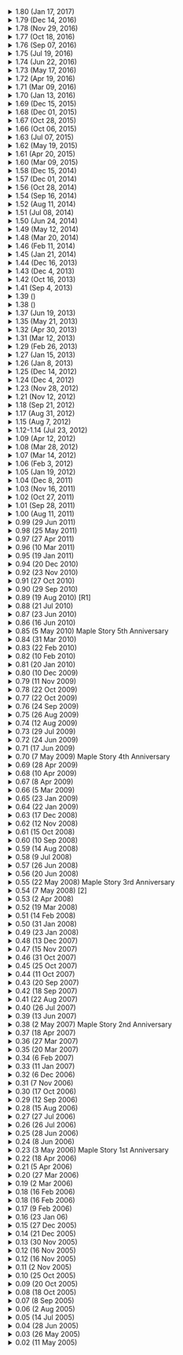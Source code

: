<details>
     <summary>
            1.80 (Jan 17, 2017)
     </summary>
     
     - Appreciation Events: Player Appreciation ReVVard
     - Appreciation Events: Maple VVorld Records
     - Additional Updates: Bug Fixes
     - Lunar New Year Events: New Year Gift Box
     - Lunar New Year Events: New Year Fireworks
     - Lunar New Year Events: New Year Coin Shop
     - Lunar New Year Events: New Year Greetings
     - Lunar New Year Events: New Year Bingo
     - Lunar New Year Events: New Year OX Quiz
     - Lunar New Year Events: New Year's Countdown Shop
     - Lunar New Year Events: Lunar New Year Hot Week
     - Other New Events: 2x EXP & Drop Weekends
     - Other New Events: Hot Days
     - Other New Events: Hot Weekends
     - Other New Events: Cash Inventory Transfer Event
     - Other New Events: Spiegelmann Express: The Chu Chu Truck
     - Other New Events: February Attendance Check
     - Other New Events: Maplehood Watch
     - Other New Events: Special Beauty Coupon Event
     - Other New Events: Spell Trace Fever Time
     - Other New Events: Sengoku High
     - Other New Events: Hot Week
     - Mardi Gras Events: Mardi Gras Throw
     - Mardi Gras Events: Mardi Gras Masks
     - Valentine's Day Events: Choco Onslaught
     - Valentine's Day Events: Cassandra's Special Candy
     - Valentine's Day Events: Blackheart Day: Singles Army Unite!
     - Valentine's Day Events: Cassandra's Dating Advice
     - Valentine's Day Events: The Sweetest Day
     - Valentine's Day Events: Sweet in the Center
     - Valentine's Day Events: Valentine's Day Heart-Shaped Box
     
</details>

<details>
     <summary>
            1.79 (Dec 14, 2016)
     </summary>
     
     - New Content: 5th Job Advancement: 5th Job Overview
     - New Content: 5th Job Advancement: New Skills: All Jobs
     - New Content: 5th Job Advancement: New Skills: Warrior Jobs
     - New Content: 5th Job Advancement: New Skills: Magician Jobs
     - New Content: 5th Job Advancement: New Skills: Bowman Jobs
     - New Content: 5th Job Advancement: New Skills: Thief Jobs
     - New Content: 5th Job Advancement: New Skills: Pirate Jobs
     - New Area: Arcane River: Vanishing Journey
     - New Area: Arcane River: Chu Chu Island
     - Additional Updates: Bug Fixes
     - MapleStory V Events: V Hot Day
     - MapleStory V Events: V Box Event
     - MapleStory V Events: Mesoranger V
     - MapleStory V Events: Mega Burning Project
     - MapleStory V Events: V Coin Shop
     - Holiday Events: Icy Onslaught
     - Holiday Events: Catch a Snowflake
     - Holiday Events: Cassandra’s Christmas Present
     - Holiday Events: New Year's Countdown
     - Other New Events: December Big Spender
     - Other New Events: Let's Party Quest
     - Other New Events: 2x EXP & Drop Weekends
     - Other New Events: Spell Trace Fever Time
     
</details>

<details>
     <summary>
            1.78 (Nov 29, 2016)
     </summary>
     
     - New Content: UI Revamp
     - New Content: Damage Cap Removal
     - New Content: Reduced Leveling Curve
     - New Content: Auction House
     - New Content: Character Name Change
     - Additional Update: Bug Fixes
     - Additional Update: Stat Changes
     - Additional Update: Reboot World Monster HP Changes
     - Additional Update: ‘A Better Maple’ System Changes
     - MapleStory V Event: V Hot Day
     - MapleStory V Event: Mega Burning Project
     - MapleStory V Event: Hi-Five Box Event
     - MapleStory V Event: Play V Rewards Event
     - MapleStory V Event: V Breakthrough Event
     - MapleStory V Event: V Coin Shop
     - MapleStory V Event: V Tracker
     - Holiday Event: Happyville
     - Holiday Event: Christmas Everywhere
     - Holiday Event: The Grand Christmas Tree
     - Holiday Event: Santa’s Shining Gift
     - Other New Events: Zero Character Creation
     - Other New Events: Beast Tamer Character Creation
     - Other New Events: Hot Week
     - Other New Events: 2x EXP & Drop Weekends
     - Other New Events: Spell Trace Fever Time
     - Other New Events: Tinkerer’s Chest
     
</details>

<details>
     <summary>
            1.77 (Oct 18, 2016)
     </summary>
     
     - New Content: The Afterlands
     - Bug Fixes
     - Skill Changes
     - ‘A Better Maple’ System Changes
     - Fishing System
     - Wedding System Revamp
     - Secret Stories
     - Haunted Mansion
     - Elite Pumpkin Zombie
     - Hero’s Gauntlet
     - Halloween Kaleido-Spinner Event
     - Dark Lords of Darkness
     - 2x EXP & Drop Weekend
     - Halloween Monster Invasion
     - Halloween Hot Weekend
     - Thanksgiving! Event
     - Food Fighter
     - Thanksgiving Turkey Egg Hunt
     - Bunny on the Moon
     - Of Mice and Bunnies
     - Rice Cakes are Back
     - Towering Crown
     - Rock-Paper-Scissors Zakum
     - Jewel Crafting
     - Hunt Acceleration Haste Event
     - Arcane Attendance Event
     - Hot Weekend
     - V Coin Exchange Event
     - Black Friday Big Spender Event
     - Black Friday Hot Week
     
</details>

<details>
     <summary>
            1.76 (Sep 07, 2016)
     </summary>
     
     - New Content: Mushroom Shrine
     - Reboot World Events
     - Water Wars
     - Futuroid Event
     - New & Returning Players Event
     - Mystic Gate
     - Homecoming: Sports Day
     - Homecoming: Queen Bee
     - Spell Trace Fever Time
     - Maple Music Festival
     - Maple Bonfire
     - Absolute Belt
     - Rainbow Festival
     - 2x EXP & Drop Weekends
     - Hot Week
     
</details>

<details>
     <summary>
            1.75 (Jul 19, 2016)
     </summary>
     
     - New Playable Character: Blaster
     - New Content: Heroes of Maple
     - Additional Updates
     - Heroes of Maple Events
     - Hot Time
     - Burning Project
     - Heroes of Reboot
     - Ursus Heroes Coin Event
     - Maplehood Watch Event
     
</details>

<details>
     <summary>
            1.74 (Jun 22, 2016)
     </summary>
 
     - New Content: Heroes of Maple
     - Heroes of Maple Act 1: Slumbering Dragon Island
     - Heroes of Maple Act 1.5: Reunion
     - Heroes of Maple Act 2: Abraxas
     - Job Revamps 
     - Job Revamps Balance Changes
     - Job Revamps Aran
     - Job Revamps Evan
     - Job Revamps Explorer
     - Job Revamps Explorer Warrior
     - Job Revamps Hero
     - Job Revamps Paladin
     - Job Revamps Dark Knight
     - Job Revamps Explorer Magician
     - Job Revamps Arch Mage (Fire, Poison)
     - Job Revamps Arch Mage (Ice, Lightning)
     - Job Revamps Bishop
     - Job Revamps Bowmaster
     - Job Revamps Marksman
     - Job Revamps Night Lord
     - Job Revamps Shadower
     - Job Revamps Dual Blade
     - Job Revamps Explorer Pirate
     - Job Revamps Buccaneer
     - Job Revamps Corsair
     - Job Revamps Cannoneer
     - Job Revamps Cygnus Knight
     - Job Revamps Dawn Warrior
     - Job Revamps Wind Archer
     - Job Revamps Night Walker
     - Job Revamps Thunder Breaker
     - Job Revamps Hero
     - Job Revamps Mercedes
     - Job Revamps Phantom
     - Job Revamps Shade
     - Job Revamps Luminous
     - Job Revamps Demon Slayer
     - Job Revamps Demon Avenger
     - Job Revamps Resistance
     - Job Revamps Battle Mage
     - Job Revamps Wild Hunter
     - Job Revamps Mechanic
     - Job Revamps Xenon
     - Job Revamps Mihile
     - Job Revamps Kaiser
     - Job Revamps Angelic Buster
     - Job Revamps Zero
     - Job Revamps Kinesis
     - Bug Fixes
     - Black Heaven Reborn
     - Monster Park Reborn
     - Monster Collection
     - Premium Surprise Style Box Stamp Exchange
     - Bounty Hunter Brothers Additions
     - Maple Runner
     - Heroes of Maple Events
     - Heroes Box
     - Heroes Coin Shop
     - Aran Level-Up Event
     - Evan Level-Up Event
     - Luminous Level-Up Event
     - Mercedes Level-Up Event
     - Phantom Level-Up Event
     - Shade Level-Up Event
     - Heroes of Maple Clear Event
     - Heroes Ring Event
     - Other New Events
     - Hot Time
     - Black Heaven Reborn Event
     - 2x EXP & Drop Weekends
     - Burning Project
     - Zero Character Creation
     - Spiegelmann Express
     - Spell Trace Fever Time
     - Maple Runner Ranking Event
     - Tinkerer’s Chest
     - Hot Week
     - Hot Week 2
     - Hot Week 3
     
</details>

<details>
     <summary>
            1.73 (May 17, 2016)
     </summary>
 
     - Stellar Detectives quest line has been added
     - Hyperspace Cube has been added

</details>

<details>
     <summary>
            1.72 (Apr 19, 2016)
     </summary>
 
     - Many classes have received skill changes to balance them
     - Zakum has been revamped
     - Easy mode Empress has been added
     - Bounty Hunter Portals have been added
     - Rune of Hordes, Skill, and Barrage have been added
     - Rune of Decay has been removed
     - Transfer hammer has been updated
     - Combo orbs now give more EXP
     - Sudden missions now give more exp and spell traces
     - Mu Lung Dojo has been updated
     - Dimensional Mirror has been removed from Ellinia, Period, Kerning City, and Lith Harbor
     - Final damage has been removed from the calculation of damage stat

</details>

<details>
     <summary>
            1.71 (Mar 09, 2016)
     </summary>
 
     - Mastera Through Time parts 1 and 2 have been added
     - Masteria quests now give new equipment
     - Masteria has been revamped
     - Beasts of Fury 2 has been added
     - Shaolin Temple Theme Dungeon has been added
     - Shanghai has been added

</details>

<details>
     <summary>
            1.70 (Jan 13, 2016)
     </summary>
 
     - Ursus the Mighty has been added to the game
     - Korean Folk Town has been revamped
     - Spiegelmann's Ghost Park has been added to the game
     - MapleTV has been removed from the Free Market

</details>

<details>
     <summary>
            1.69 (Dec 15, 2015)
     </summary>
 
     - Kinesis has been added to the game
     - Mu Lung Dojo has been revamped

</details>

<details>
     <summary>
            1.68 (Dec 01, 2015)
     </summary>
 
     - Most jobs have a skill change of some sort
     - Reboot Server added to the list of current worlds
     - Battle Analysis system has been added to the game
     - Hyper Stat system has been revamped
     - Transfer hammer has been added to the game
     - More Star Force maps have been added to the game
     - Theme dungeons below level 100 now have new rewards
     - Mastery books can now be acquired more easily
     - Owl on Minerva can now search for tradable cash shop items

</details>

<details>
     <summary>
            1.67 (Oct 28, 2015)
     </summary>
 
     - Alishan has been added to the game
     - Hackshield is no longer integrated with MapleStory(removed)

</details>

<details>
     <summary>
            1.66 (Oct 06, 2015)
     </summary>
 
     - Kanna received a minor revamp
     - Hayato received a minor revamp
     - You can hide visual effects for items in the equipment tab (equip effects)
     - Tot's Know-how has been revamped
     - Feedback Survey System has been added to the game on log out

</details>

<details>
     <summary>
            1.63 (Jul 07, 2015)
     </summary>
 
     - Beast Tamer has many skill changes (huge buffs)
     - Buccaneer, Corsair, Kaiser, Xenon, Marksman, Mercedes, and Paladin have minor skill changes
     - Certain skills have auto activation (on/off) enabled for them
     - Blackgate City has been added to the dimensional mirror
     - Scrapyard is now accessable via Edelstein
     - Chapter 6 of FriendStory is now available
     - Damage skin storage system added
     - Maple Rewards UI added
     - Pierre, VonBon, Queen, Vellum, and Lotus now drop Soul Shards

</details>

<details>
     <summary>
            1.62 (May 19, 2015)
     </summary>
 
     - 2x EXP coupons no longer have purchase restrictions between levels 201-249
     - 2x Drop/EXP events will now display a banner when they are active

</details>

<details>
     <summary>
            1.61 (Apr 20, 2015)
     </summary>
 
     - Black Heaven acts 5 and 6 have been added
     - Lotus (boss) has been added
     - Party Quest EXP has been increased
     - Channels have been added to Dimension Invasion and Evolution System

</details>

<details>
     <summary>
            1.60 (Mar 09, 2015)
     </summary>
 
     - Battle Mage has been revamped
     - Wild Hunter has been revamped
     - Mechanic has been revamped
     - Dual Blade, Buccaneer, Corsair, Mercedes, Demon Avenger, Demon Slayer, and Angelic buster have minor skill changes
     - Black Heaven acts 1, 2, 3, and 4 have been added to the game
     - Maple Talk has been added to the game
     - Medals of Honor dropped by bosses give 20x the honor EXP
     - Maple Reward point cap has been increased
     - Drop rates for cubes have been increased
     - Rank up rates for all cubes have been increased
     - Star Planet has minor changes

</details>

<details>
     <summary>
            1.58 (Dec 15, 2014)
     </summary>
 
     - 
     - Star Planet has been added to the game
     - Maple Rewards System has been added to the game

</details>

<details>
     <summary>
            1.57 (Dec 01, 2014)
     </summary>
 
     - Minor skill changes for most classes
     - Bowmasters have arrow blaster moved to 3rd job
     - Star Force maps have been added to the game
     - Star Force Enhancement has been added to the game
     - New weapons and armors have been added to the game (utgard weapons/pensalir armors)
     - New boss accessories have been added to the game
     - Evolution System has been revamped (nerfed)
     - Lion King Castle has been changedslightly
     - Blacklisting has been slightly improved
     - Offline status has been slightly improved
     - Easy horntail has been added, Horntail prequests made easier
     - Easy Magnus has been made easier
     - Normal magnus resets at midnight (Pacific)
     - Hard Magnus resets every Thursday (pacific)
     - Pink bean can only be entered once a day
     - Easy Von Leon has been made easier
     - Mastery book prices have been lowered
     - Elite Monsters have been changed slightly

</details>

<details>
     <summary>
            1.56 (Oct 28, 2014)
     </summary>
 
     - Night Walker has been revamped and now has a level cap of 250
     - Friendstory has been added into the game
     - Theme Dungeon: Mushroom Castle has been added into the game
     - Mr. Lee Airlines has been added into the game
     - Characters now have a 24 hour cooldown before you can delete them above level 31.
     - Buff duration added to buff icons
     - Guild Search function has been added

</details>

<details>
     <summary>
            1.54 (Sep 16, 2014)
     </summary>
 
     - Blaze Wizard has been revamped and now has a level cap of 250
     - Boss tab replaces Expedition tab, allows for boss teleporting
     - Horntail can now be killed solo

</details>

<details>
     <summary>
            1.52 (Aug 11, 2014)
     </summary>
 
     - Jett has been Revamped
     - Hieizan Temple has been added
     - Princess No.(Boss) has been added
     - Kritias has been added
     - Mori Ranmaru has had his drop list updated
     - Nebulites have a slightly higher chance of dropping from bosses
     - Japanese Myth items are now tradable until equipped

</details>

<details>
     <summary>
            1.51 (Jul 08, 2014)
     </summary>
 
     - Shade is added to the game
     - Nebulite box drop rate has been increased in bosses and monsters
     - Elite monsters have a chance to drop safety scrolls
     - Normal and Chaos Horntail have had their drop restrictions removed
     - Tower of Oz has been added into the game

</details>

<details>
     <summary>
            1.50 (Jun 24, 2014)
     </summary>
 
     - Instant KO chance is lowered in skills across the board
     - Dual Blade, Cannoneer, Evan, Luminous, Mercedes, Phantom, Demon Avenger, Demon Slayer, Xenon, have skill changes (minor buff)
     - Dawn Warrior, Thunder Breaker, Wind Archer, Mechanic, Kaiser, Angelic Buster, have skill changes (decent buff)
     - Aran has skill changes (Huge buff)
     - Evans no longer need to complete quests to obtain SP needed for skills
     - Magicians can use teleport mid-air
     - Kanna and Hayato have had their story quests adjusted slightly
     - Elite monsters are added into the game
     - Elite bosses are added into the game
     - Party invite will appear when entering a map with another character in a similar level range
     - More than 999 Ability Points can be invested in a single stat now
     - Spell Traces are now available to enhance equipment
     - Runes have been added into the game
     - Several level 20-100 equipments have set bonuses now
     - Hidden potential level will display on the field via an aura around the equipment
     - Inner ability has been changed slightly
     - Account Buddy System added to the Buddy System
     - Auto All-Cure is now available for pets
     - Monster levels below 140 have been adjusted as well as HP/EXP
     - Easy mode Zakum can be attempted at level 50
     - Normal and Chaos mode Zakum can be attempted at 90

</details>

<details>
     <summary>
            1.49 (May 12, 2014)
     </summary>
 
     - Wild Hunter has skill changes (minor buff)
     - Night Lord has skill changes
     - Demon Avenger has skill changes (minor buff)
     - Kaiser has skill changes (minor buff)
     - Demon Slayer has skill changes (minor buff)
     - Mihile has skill changes (huge buff)
     - Mechanic has skill changes (minor buff)
     - Mercedes has skill changes (minor buff)
     - Evan has skill changes (Huge buff)
     - Bowmaster has skill changes (decent buff)
     - Kanna has skill changes (small nerf to kishin)
     - Jett has skill changes (minor buff)
     - Soul Weapons are added into the game
     - Guild System has been revamped
     - Flag Race has been added into the game
     - Lion King Castle has been updated
     - Cross World Party Quest has been updated
     - Cubes chance to tier up have been increased across the board
     - Meister and Master Craftsman Cubes are now obtainable from certain bosses
     - Certain bosses have a chance of dropping a Golden Hammer (100%)
     - Pets have been revamped
     - Family system has been removed, with some skills going into guild system
     - New Shortcut Keys are added
     - Some item names have been changed

</details>

<details>
     <summary>
            1.48 (Mar 20, 2014)
     </summary>
 
     - Cannoneer is revamped
     - Dual Blade is revamped
     - Battle Mage has skill changes
     - Evan has skill changes
     - Luminous has skill changes
     - Mechanic has skill changes
     - Mercedes has skill changes
     - Phantom has a skill changes
     - Wild Hunter has a new Jaguar + skill changes
     - Boss arena has been added
     - Cross World Party Quests have been added
     - Grand Athenaeum dungeon has been added
     - Item inventory is reverted to its old form, but with 2 different sizes
     - Equipment inventory has been revamped completely
     - Storage inventory has been expanded to show multiple items
     - Character stats have been made more compact
     - Skill inventory is reverted for all classes excluding Beast Tamers and Evans

</details>

<details>
     <summary>
            1.46 (Feb 11, 2014)
     </summary>
 
     - Masteria and its quest line have been updated
     - Merchant Union has been updated
     - World Tour locations (Ninja Castle, Malaysia, Singapore) have had their drops updated)

</details>

<details>
     <summary>
            1.45 (Jan 21, 2014)
     </summary>
 
     - Beast Tamer is added
     - Ninja Castle has been updated
     - Malaysia quest line has been updated
     - Singapore quest line has been updated

</details>

<details>
     <summary>
            1.44 (Dec 16, 2013)
     </summary>
 
     - Zero has been added
     - Commerci has been added

</details>

<details>
     <summary>
            1.43 (Dec 4, 2013)
     </summary>
 
     - Explorer classes have been revamped
     - Explorers can job change to another job of the same time starting at level 101
     - Professions have been revamped
     - Mastery books have been revamped
     - Several NPCs have been removed from towns and are now located in the event hall
     - Occult cubes no longer drop from bosses
     - An episode book has been added to keep a log of events and quests
     - Monster Life has received a minor update
     - A new potential tier has been added for 151+ items
     - Smart Mounts have been added into the game
     - Certain UI features have been changed

</details>

<details>
     <summary>
            1.42 (Oct 16, 2013)
     </summary>
 
     - Battle Mage, Wild Hunter, Phantom, Mercedes, Kaiser, Angelic Buster, Aran, Evan, Demon Avenger, and Xenon have skill revamps
     - Kanna and Hayato receive hyper skills
     - Von Leon, Zakum, Arkarium, and Magnus all receive easy mode versions
     - Occult cubes now drop from multiple bosses
     - Tynerum(region) has been added
     - Gollux(boss) has been added and is now fightable

</details>

<details>
     <summary>
            1.41 (Sep 4, 2013)
     </summary>
 
     - Cygnus Classes have had some general changes (level cap increase)
     - Thunder Breaker has been revamped
     - Wind Archer has been revamped
     - Dawn Warrior has been revamped
     - Theme Dungeon: Crimsonwood Keep has been added
     - Theme Dungeon: Ellinel Fairy Academy has been added
     - Theme Dungeon: Riena Strait has been added
     - Widescreen Resolution (1366x768) has been added and will display more quickslots
     - Maple chat has been added to improve maple messanger
     - Link skills management has improved, maximum of 12 link skills
     - EXP penalty for hunting lower level monsters removed
     - Party exp will not be rewarded is there is a 41+ level difference between the lowest and highest party member
     - Monster Life has been updated
     - Party Quests have been revamped
     - Monster Park has been revamped
     - Fafnir weapons have been added for Hayato and Kanna
     - Krexel has had his skills and drops changed

</details>

<details>
     <summary>
            1.39 ()
     </summary>
 
     - Demon Avenger is added:
     - EXP Coupons can no longer be bought above level 201

</details>

<details>
     <summary>
            1.38 ()
     </summary>
 
     - Xenon is added:
     - Terminus, Sovereign, Fairy, and Snowstorm gears are added

</details>

<details>
     <summary>
            1.37 (Jun 19, 2013)
     </summary>
 
     - Many classes have minor hyper skill changes
     - Level 3 Link Skills are added
     - Max level is increased from 200 to 250:
     - Damage cap is increased from 999,999 to 50,000,000
     - HP and MP cap have been increased
     - Avoid cap has been lowered from 100% to 90%
     - Inner Ability lines now unlock at levels 30, 50, and 70 through a lightbulb quest
     - Twilight Perion is added
     - Alien Visitor Party Quest is added
     - Monster Park: Spirit Valley is added
     - Theme Dungeon: Twisted Aqua Road is added
     - Theme Dungeon: Fantasy Theme World is added
     - Party Quest: Cooking with Tangyoon is added
     - Guild Party Quest is added
     - Skill Tab has been changed
     - Equip and Item Inventories have been changed
     - Character Stat Window has been changed
     - Equipment Scrolling and Enhancement has been changed
     - Magnifying Glasses are no longer needed forrevealing potentials
     - Bits are added into the game
     - World map has been redesigned
     - Damage increase or decrease from equiping an item will now be displayed
     - Cygnus, Hilla(Hard), Chaos Horntail, Magnus(Hard), Pink Bean, Chaos Pink Bean, Root Abyss Bosses, Von Leon, Zakum, and Chaos Zakum all receive minor changes:
     - Singapore and Malaysia have their target level ranges changed
     - Korean Folk Town monsters now give increased exp
     - Masteria monster levels have been adjusted (Rotting Skeletons, Scarecrows, and Jesters nerfed)
     - Lion King Castle has party play removed, as well as some other changes
     - Many Party Quests have their daily entry restrictions removed
     - Many Party Quest rewards now have lower requirements
     - Victoria Island Special Bosses no longer have a level and job restriction

</details>

<details>
     <summary>
            1.35 (May 21, 2013)
     </summary>
 
     - Monster Life is added:

</details>

<details>
     <summary>
            1.32 (Apr 30, 2013)
     </summary>
 
     - Paladin, Bowmaster, Marksman, Night Lord, Shadower, Cannon Shooter, Demon Slayer, Luminous, Kaiser, and Angelic Buster receive minor skill changes:
     - Hero, Paladin, Dark Knight, Mihile, Archmage (f/p), Archmage (i/l), Bishop, Bowmaster, Marksman, Night Lord, Shadower, Dual Blade, Buccaneer, Corsair, Cannoneer, Battle Mage, Wild Hunter, Mechanic, and Demon  - Slayer receive hyper skill changes:
     - Dimension Invasion is added:
     - Secondary Equipment is added:
     - Evolution System is added
     - Theme Dungeon: Gold Beach is added
     - Monster Park Extreme is added
     - Bonus Potentials are revamped
     - Rock Paper Scissors is added

</details>

<details>
     <summary>
            1.31 (Mar 12, 2013)
     </summary>
 
     - Hayato is added

</details>

<details>
     <summary>
            1.29 (Feb 26, 2013)
     </summary>
 
     - Kanna is added
     - Level 150 Fafnir set added to Chaos Root Abyss drop list.

</details>

<details>
     <summary>
            1.27 (Jan 15, 2013)
     </summary>
 
     - Root Abyss is added

</details>

<details>
     <summary>
            1.26 (Jan 8, 2013)
     </summary>
 
     - Angelic Buster is added

</details>

<details>
     <summary>
            1.25 (Dec 14, 2012)
     </summary>
 
     - Kaiser is added
     - Hyper skills are added for Mercedes, Aran, Phantom, Luminous, Evan, and Kaiser
     - Heliseum is added
     - Tyrant's Castle is added
     - Magnus is added

</details>

<details>
     <summary>
            1.24 (Dec 4, 2012)
     </summary>
 
     - Luminous is added

</details>

<details>
     <summary>
            1.23 (Nov 28, 2012)
     </summary>
 
     - Many classes have minor skill changes
     - Job Advancement is changed
     - 3rd job is now 60 (was 70)
     - 4th job is now 100 (was 120)
     - EXP required to level up from 60-75 and 100-125 has been adjusted

</details>

<details>
     <summary>
            1.21 (Nov 12, 2012)
     </summary>
 
     - Battle Mage has been revamped
     - Mechanic has been revamped
     - Wild Hunter has been revamped
     - Chaos Pink Bean has been added

</details>

<details>
     <summary>
            1.18 (Sep 21, 2012)
     </summary>
 
     - Warrior, Magician, Bowman, Cannoneer, Mercedes, and Demon Slayer are all revamped
     - Gachapon has been revamped

</details>

<details>
     <summary>
            1.17 (Aug 31, 2012)
     </summary>
 
     - Mihile is released

</details>

<details>
     <summary>
            1.15 (Aug 7, 2012)
     </summary>
 
     - Dual Blade gets revamped
     - Corsair and Buccaneer get revamped
     - Golden Temple: Theme Dungeon is added
     - Silent Crusade gets revamped to last until level 160, can now fight Arkarium
     - Mu Lung gloves now last 7 days instead of 1
     - Temple of Time now has shortcut options when you enter Gate to the Past (assuming you have progressed):

</details>

<details>
     <summary>
            1.12-1.14 (Jul 23, 2012)
     </summary>
 
     - Phantom is released
     - Jett is released
     - Fight for Azwan is released
     - Hilla is now available to fight
     - Inner ability is added (May be wrong)
     - Character cards are released (May be wrong)

</details>

<details>
     <summary>
            1.09 (Apr 12, 2012)
     </summary>
 
     - Alliance Eternal game update
     - Limited-time Legends classes creation, for accounts that haven't logged in since before March 14, 2012.
     - Lion King's Castle revamp
     - Explorer skill rebalances: Warrior, Magician, Bowman
     - Cygnus Knights skill rebalances
     - Cygnus Knights quest line expansion and modifications
     - Ultimate Explorer skill rebalances and quest additions
     - Nett's Pyramid Modifications
     - Evolving Belt II Event
     - Log in Gift Event
     - Rescue The Miwok Boys Event
     - Spring Flower Event
     - Pendant Of The Spirit Event
     - Alliance Congratulatory Events Updated For Alliance Eternal

</details>

<details>
     <summary>
            1.08 (Mar 28, 2012)
     </summary>
 
     - Bug Fix

</details>

<details>
     <summary>
            1.07 (Mar 14, 2012)
     </summary>
 
     - New Alliance Quests
     - Ellin Forest Expansion
     - New Leaf City and Masteria Expansion
     - New Alien Socket System
     - New Event Cards and Event Card Collection System
     - Resistance Class Rebalance
     - Aran and Evan Rebalance: Part 2
     - Time Trial Party Quest Revamp: Mu Lung Dojo, Monster Carnival, Nett's Pyramid, Sea of Fog Ghost Ship Raid
     - The Danger Zone Taxi Revised In Ossyria.
     - The Free Market Update
     - Graphic Quality Of Skill Can Be Modified.
     - Dual Blades, Cannoneer, Mercedes, Demon Slayer No Longer In Character Selection Screen

</details>

<details>
     <summary>
            1.06 (Feb 3, 2012)
     </summary>
 
     - Crimsonwood Keep PQ returns.
     - Aran and Evan revamps
     - Silent Crusade revamp, with the new Arkarium expedition
     - Mushking Castle, Chryse, and Kerning Square revamps
     - Legends Memories and Legends Thank You events
     - Protect the Fireworks Festival (Ended on Feb. 28)
     - Legends of Happiness!
     - Legends I'm the Legendary Hero!
     - A Golden Maple Leaf A Day!
     - Valentine's Day events
     - Raise a Maple Coin Tree (Ended on Feb 14)
     - From Golden Leaves to Mushrooms? (Started on Feb 11)
     - Monsters and the Golden Maple Leaf! (Started on Feb 14)
     - Legendary Memories Events (Feb 22 - Mar 7)
     - New Legends Shop (Ended on March 8)


</details>

<details>
     <summary>
            1.05 (Jan 19, 2012)
     </summary>
 
     - Pink Zakum raid Event
     - Evolving Ring III Event
     - Daily Gear Giveaway Event
     - New Year's Gift Boxes Event

</details>

<details>
     <summary>
            1.04 (Dec 8, 2011)
     </summary>
 
     - New Job: Cannoneer
     - New Job: Mercedes
     - New Job: Demon Slayer
     - Quick Move System
     - NPC Button
     - Normal Potion: Increased to stack up to 300 per slot.
     - Alchemy Potion: Increased to stack up to 400 per slot.
     - Pill: Increased to stack up to 600 per slot.
     - Alchemy Pill: Increased to stack up to 800 per slot.
     - Explorer Job Advancements Revamped
     - Quests for Lv. 30 or below on Victoria Island have been changed.
     - The Wandering Alchemist Eurek's New Skill" quest has been changed
     - Professions Changes
     - Battle Mode : New maps, New way of scoring, HP/MP Changes, BP Changes
     - Nautilus Harbor and Florina Beach Map Changes
     - New Monsters Added (Victoria Island)
     - Few Monsters Level Changes (Henesys)
     - Speed Increase 20%
     - Danger Zone Taxi In Omega Sector Now Goes To Ludibrium
     - INT No Longers Increase max MP To Non-Mage Classes
     - Passive skills Shows on Stat Window
     - Tablets Revamped
     - Menu UI: Coin Shop
     - Menu UI: Trophy List
     - Menu UI: My Trophies
     - Menu UI: Mission
     - Cannoneer Welcome Party Event (Dec 9 to Dec 11)
     - Equipment Support Event (Ended on : Jan 31)
     - Legends Space Rock Event (Ended on : Jan 31)
     - Legends 1+1 Event (Ended on : Jan 31)
     - Legends Never Give Up! Event (Ended on : Jan 31)
     - Invitation to the Legends Awards Event (Ended on : Jan 31)
     - Box of Tomorrow Event (Ended on : Jan 31)
     - Hero of the Legends: New Class Creation Event (Ended on : Jan 31)
     - Professions Revamp Celebration Event (Ended on : Dec 28)
     - Magic Music Box Event (Ended on Jan 4)
     - Maple Claws Wants to be Famous Event (Started on Dec 19) (Ended on : Jan 31)
     - Cultivate a Christmas Tree Event (Started on Dec 19) (Ended on : Jan 31)
     - Rudolph, All Grown Up Event? (Started on Dec 19) (Ended on : Jan 31)
     - Command Emblems Event (Dec 27 to Jan 10)
     - Path of the Great Protector Event (Dec 29 to Jan 18)
     - Monitoring the Vibrations Event (Dec 29 to Jan 18)
     - Legendary Ore Event (Dec 29 to Jan 18)
     - Happy New Year Event! (Jan 1 to Jan 18)
     - Maple World Winter Preparations Event (Jan 1 to Jan 18)
     - Warm Thermometer Event (Jan 1 to Jan 18)
     - Lucky Cakes Event (Jan 1 to Jan 18)
     - Coin Cakes Event (Jan 1 to Jan 18)
     - The Party Quest Five Event (Jan 11 to Jan 18)
     - The Monster Park Five Event (Jan 11 to Jan 18)
     - The Battle Mode Five Event (Jan 11 to Jan 18)
     - Legendary Black Dragon Event (Jan 18 to Jan 31)
     - Rock-Paper-Scissors Event (Jan 19 to Jan 31)
     - Can You Resist Event? (Jan 19 to Jan 31)

</details>

<details>
     <summary>
            1.03 (Nov 16, 2011)
     </summary>
 
     - Bug Fix
     - Skill Change - Dark Knight - "Beholder" renamed to "Beholden"
     - Skill Fixed - Dual Blade - "Tornado Spin" now shows its level description.
     - Item Potential Fix ( ? )
     - Fellowship Event
     - Find the Treasure Map Event (Ended on : Nov 29)
     - Gaga's New Business Event (Started on : Nov 23)
     - Thanksgiving Event (Ended on : Nov 30)

</details>

<details>
     <summary>
            1.02 (Oct 27, 2011)
     </summary>
 
     - Monster Familiar
     - Sidekick
     - Life Style Campaign Event
     - Evolving Belt Event (Ended on : Nov 1)
     - Halloween Event (Ended on : Nov 8)
     - Potted Maple Tree Event (Ended on : Nov 8)
     - Golden Temple (Started on : Nov 9)
     - Thanksgiving Event (Started on : Nov 6)

</details>

<details>
     <summary>
            1.01 (Sep 28, 2011)
     </summary>
 
     - Warrior, Magicians and Archer Skill Changes
     - Monster Park
     - Wedding Revamp
     - Bigger Dimensional Mirror
     - 3 New Party Quest (Kenta in Danger, Escape, The Ice Knight's Curse)
     - Old Party Quest Revamp
     - In-Game Event Calender
     - SP Reset Scroll Giveaway Event (Provided to: Warriors, Magicians, Bowmans, Dawn Warrior, Blaze Wizard, Wind Archer)
     - Elite Warrior/Magician/Bowman Blessing
     - Warrior/Magician/Bowman Level Up/Job Advancement Event
     - Explorer's Gratias Ring
     - Monster Park Event Quests
     - Knights of Virtue Event (Ended on : Oct 19)
     - Lion King Castle/Knight Stronghold Monsters Revamp
     - EXP Bar User Interface Change
     - Notice on Left side of Screen
     - AP/SP now [!] on Bottom of Screen (SP will stop notifying at level 70+)
     - Evolving Belt Event (Started on : Oct 5)
     - Random Beauty Coupon (Started on : Oct 5)
     - Beating the Heat (Started on : Oct 12)

</details>

<details>
     <summary>
            1.00 (Aug 11, 2011)
     </summary>
 
     - Age of Triumph
     - Capture the Flag
     - Silent Crusade
     - Crusader Codex (Monster Card)

</details>

<details>
     <summary>
            0.99 (29 Jun 2011)
     </summary>
 
     - Age of Heros
     - Aran, Evan and Dual Blade Skill Changes
     - New World - Chaos
     - Gate to the Future
     - Talking NPC (Lion King Castle/Gate to the Future)
     - Hyper Teleport Rock preview
     - Jumpstart Character (Ended on July 26)
     - New Character Gift Sets
     - Peacekeeper's Aid (Ended on : July 19)
     - 2011 Summer Boom Up Event (Ended on : July 26)
     - Returned Friend Event (Ended on : Aug 31)
     - Chaos Warrior Challenge (Ended on : Aug 14)
     - Age of Artisans (11 July 2011)
     - New Crafting System
     - All New Character Traits
     - Age of Battle (20 July 2011)
     - New World - Nova
     - Player-vs-Player
     - Ice Knight (Added on July 27)

</details>

<details>
     <summary>
            0.98 (25 May 2011)
     </summary>
 
     - Cake vs. Pie Town Battles Event
     - Cake vs. Pie Bonus Boss Battles Event
     - Ancient Artifact Hunt Event
     - Time Limit on Horntail and Zakum Implemented
     - Bug Fixes

</details>

<details>
     <summary>
            0.97 (27 Apr 2011)
     </summary>
 
     - Anniversary
     - 6th Anniversary Items
     - Dual Raid: Balloon Hunt
     - 6th Anniversary Level Up Event
     - Maple Tree Event
     - Jigsaw Event
     - Family Loyalty Forever Event
     - Magic Powders Drop Removed
     - Bug Fixes

</details>

<details>
     <summary>
            0.96 (10 Mar 2011)
     </summary>
 
     - Ultimate Explorer
     - Cygnus Knights Buff
     - Guild Revamped
     - Blessing of Empress
     - Lion King's Castle/Castle of Von Leon
     - Ani Raid
     - Elemental Wands and Staffs Update
     - New World Map Features
     - 7th Day Market Removed
     - Ores Drop Removed
     - More channels for Zakum, Horntail, and Targa/Scarlion
     - Evolving Ring II
     - Golden Temple (Ended on : March 22)
     - Mardi Gras (Ended on : March 15)
     - Chryse (Added on : April 6)
     - Bug Fix

</details>

<details>
     <summary>
            0.95 (19 Jan 2011)
     </summary>
 
     - Mechanics
     - NPC Duey removed NPC Donald added
     - Resistance characters can get Episode 1 hats
     - Chinese New Year [Jan. 26 - Feb.08]
     - Valentine's Day [Feb.09 - Feb.22]
     - Golden Temple [Feb. 23 - Mar.22]
     - Mardi Gras [Mar.02 - Mar.15]
     - Bug Fixes

</details>

<details>
     <summary>
            0.94 (20 Dec 2010)
     </summary>
 
     - Resistance Class
     - New World - Arcania
     - Support for Resistance Event
     - Resistance Leveling Event
     - Happyville (It ended on: Jan 5th)
     - White Christmas Tree Event (It ended on: Jan 5th)
     - New World Event
     - Singapore Monsters Adjustments
     - Bug Fixes

</details>

<details>
     <summary>
            0.92 (23 Nov 2010)
     </summary>
 
     - Improve compatibility with modern Windows operating systems
     - Gold Richie Event
     - Bug Fixes
     - Duey Retirment (Service Ended Dec. 3rd)
     - New World : El Nido
     - New World : Zenith
     - New Formulas
     - Map changes
     - Item Drops increased (Use and Etc.)
     - Party Quest Level updated
     - Astaroth Been Added To Dimensional Mirror
     - Quest Has Been Retooled
     - Monster Adjustments
     - Skill Adjustments
     - Evolving Ring Event
     - Eve of Resistance Event
     - New User Event
     - Returned Friend Event
     - New World Event
     - 1024x768 Resolution
     - Higher Resolution
     - User Interface Change
     - World Map Change
     - Ariant Coliseum and Ludibrium Maze Removed
     - Episode 1 Quest Remodivied
     - Big Fix

</details>

<details>
     <summary>
            0.91 (27 Oct 2010)
     </summary>
 
     - Introducing eTracer
     - Ulu City (Added on Nov. 3)
     - Aramia's Book Drive (Added on Nov. 3)
     - Halloween Event Ended (Ended on Nov. 10)
     - Aramia's Book Drive Ended (Ended on Nov. 16)
     - Thanksgiving Event (Started Nov. 17)

</details>

<details>
     <summary>
            0.90 (29 Sep 2010)
     </summary>
 
     - Ice Gorge PQ
     - Spacecraft PQ lv 30+ and 60+ removed (120+ only and no need for visitors gear to enter)
     - Halloween Event (Started on Oct. 20)
     - Ghost Ship (Added on Oct. 20)

</details>

<details>
     <summary>
            0.89 (19 Aug 2010) [R1]
     </summary>
 
     - OSSS Secret Base
     - Visitor Gear
     - Unwelcome Guest Weapons and VIP Weapons
     - Spacecraft PQ (lv 30+/60+/120+)


</details>

<details>
     <summary>
            0.88 (21 Jul 2010)
     </summary>
 
     - Dual Blade Class
     - Chaos Dungeons (Chaos Zakum and Chaos Horntail)
     - Follow System
     - Potential Item System
     - Item Drops increased (Equip)
     - New Login Screen
     - Dual Blade Events
     - New User Events
     - AP and SP Giveaway Event
     - One More Week of Explorer's Ring Event - July 21-27
     - Bug Fix

</details>

<details>
     <summary>
            0.87 (23 Jun 2010)
     </summary>
 
     - Bug Fix
     - Pre Dual Blade Quests (Started on June. 30)
     - Return of the Explorers Event Ended (Ended on July 14)

</details>

<details>
     <summary>
            0.86 (16 Jun 2010)
     </summary>
 
     - Friend Finder
     - Golden Temple
     - Android Set
     - Many new quests
     - Return of the Explorers Event
     - Explorer's Box Event
     - Cassandra's Weapon Rental Event
     - Help A Snipe Event
     - Guide an Evan Event
     - Changed/Fixed Several skill Descriptions
     - Bug Fixes

</details>

<details>
     <summary>
            0.85 (5 May 2010) Maple Story 5th Anniversary
     </summary>
 
     - Birthday Patch
     - Episode 1 Revamp
     - Dragon Rider PQ
     - Durability items
     - Tablets for durability items
     - Platinum Scissors of Karma
     - Cake vs. Pie Event
     - Five Year Reunion Event
     - Monster Portraits Event
     - Maple Weapon Event
     - 5th Anniversary Rings Event
     - Weather Effects Event
     - Aran Lilin's Ring Event Ended (Ended on June 9)
     - Buccaneers no longer delay when in transform states.
     - Bug Fixes

</details>

<details>
     <summary>
            0.84 (31 Mar 2010)
     </summary>
 
     - Evan Class
     - Episode 1 Open to Evans
     - Neo City update (3 new maps, 2 new bosses)
     - Party Registration System
     - General Mau
     - GameLauncher
     - Party UI and Trade UI changed
     - Everyday Evan Event
     - Evan Levelup Event
     - Evan Trailblazer
     - Evan Launch Event
     - Evan's Gift
     - Bug Fix and Changes

</details>

<details>
     <summary>
            0.83 (22 Feb 2010)
     </summary>
 
     - Kerning Square Mall
     - Neo City
     - Improved Quick Slot
     - Dimensional Mirror
     - Improved Inventory UI
     - Episode One: Now Open to Everyone!
     - Episode One: Change level to start quests, added Astaroth's Polearm
     - Bug Fix

</details>

<details>
     <summary>
            0.82 (10 Feb 2010)
     </summary>
 
     - Mardi Gras Event
     - Removed Guest Login
     - Removed PIN system
     - Added PIC system

</details>

<details>
     <summary>
            0.81 (20 Jan 2010)
     </summary>
 
     - Version Up: Monster Survival and New Medal
     - Valentine's Day Event (Started on Feb. 3)

</details>

<details>
     <summary>
            0.80 (10 Dec 2009)
     </summary>
 
     - Aran Class
     - New World : Galicia
     - Maple Trading System (MTS) available on Yellonde and Demethos
     - New Tutorial for Explorers
     - Mushroom Castle
     - Water of Life : Redesigned Functionality
     - Party EXP Share formula change (From 60:40 to 80:20)
     - Aran Events
     - Holiday Events
     - New User Events
     - New Quests Added
     - New Items/Maps/Zones
     - Bug Fixes

</details>

<details>
     <summary>
            0.79 (11 Nov 2009)
     </summary>
 
     - A November to Remember Events
     - Episode 1 (Storyline for Adventures)
     - Pre Aran Quests
     - Turkey Event
     - Black Scooter Mount
     - Pink Scooter Mount
     - Hot Air Balloon Mount

</details>

<details>
     <summary>
            0.78 (22 Oct 2009)
     </summary>
 
     - Emergency Patch
     - Bug Fix
     - Fix client crashing upon accepting or declining trade requests
     - Fix saddle not working for Shinsoo mount
     - Remove trick-or-treat quest items from PQ monsters and reactors
     - Remove Dark Tokens being dropped from Jr. Newtie
     - Change summoning channel of Balrog

</details>

<details>
     <summary>
            0.77 (22 Oct 2009)
     </summary>
 
     - Halloween Events
     - Level Up Event
     - Gold Richie Event
     - Witch's Tower Event
     - Version Up Content
     - New Create a Character menu
     - Updated Find Party Member window
     - Balrog Boss Monster (Easy Mode/Normal Mode)
     - More Medals
     - Medal interface
     - More Mini Dungeons (Drake's and Pirates)
     - Malaysia
     - New PQ - Boss Targa and Scarlion
     - Haunted House II
     - To add HP and MP you must be level 20

</details>

<details>
     <summary>
            0.76 (24 Sep 2009)
     </summary>
 
     - Spirit Week Event
     - Gaga the Talent Show Star Event
     - Mecha Mount
     - Racecar Mount

</details>

<details>
     <summary>
            0.75 (26 Aug 2009)
     </summary>
 
     - New Nexon Logo in Game
     - The Mu Lung Dojo
     - Monster Carnival 2
     - "Find Master M" Quests Ends
     - New 100%'s scroll
     - Belts
     - Bug Fix

</details>

<details>
     <summary>
            0.74 (12 Aug 2009)
     </summary>
 
     - Bug Fix

</details>

<details>
     <summary>
            0.73 (29 Jul 2009)
     </summary>
 
     - Cygnus Knights Class
     - Maker Skill
     - Blessing of the Fairy
     - Vicious' Hammer Item
     - New Skin Colors (Green and Pink)
     - Elemental Wand Changes
     - Many New Quests
     - Maple Trading System (MTS) Tax change
     - Bug Fix

</details>

<details>
     <summary>
            0.72 (24 Jun 2009)
     </summary>
 
     - Temple of Time (Pink Bean)
     - Level 120 equips
     - "Find Master M" Quests
     - Title System
     - Ellin Forest PQ
     - Scissors of Karma
     - Bug Fix

</details>

<details>
     <summary>
            0.71 (17 Jun 2009)
     </summary>
 
     - Bug Fix
     - Extended Events end dates

</details>

<details>
     <summary>
            0.70 (7 May 2009) Maple Story 4th Anniversary
     </summary>
 
     - Birthday Patch
     - EXP Change
     - New Quests

</details>

<details>
     <summary>
            0.69 (28 Apr 2009)
     </summary>
 
     - Goodbye GameGaurd
     - Hello HackSheild

</details>

<details>
     <summary>
            0.68 (10 Apr 2009)
     </summary>
 
     - Bug Fixes

</details>

<details>
     <summary>
            0.67 (8 Apr 2009)
     </summary>
 
     - New Party Quest features
     - Inventory Window Improvements
     - Quest System Improvements
     - Free Rides For Airships
     - Map And Monsters Spawns Adjustments
     - Bug Fixes
     - New Quests
     - Easter Events
     - Family System
     - Monster Book
     - Remote Gachapon Coupon

</details>

<details>
     <summary>
            0.66 (5 Mar 2009)
     </summary>
 
     - Crimsonwood Keep Party Quest
     - Mal Volence Party Quest
     - 100 Buddy List Slots (Increased By 50)
     - GM Event (Masteria Mob Invasion)

</details>

<details>
     <summary>
            0.65 (23 Jan 2009)
     </summary>
 
     - Emergency Patch
     - Bug Fix

</details>

<details>
     <summary>
            0.64 (22 Jan 2009)
     </summary>
 
     - 7th Day Market
     - Magatia Party Quest
     - New Tutorial
     - Auto AP
     - Valentine's Day Event
     - Lunar New Year's Event

</details>

<details>
     <summary>
            0.63 (17 Dec 2008)
     </summary>
 
     - Christmas
     - Magatia
     - GM event
     - World Map Update

</details>

<details>
     <summary>
            0.62 (12 Nov 2008)
     </summary>
 
     - Pirate Class
     - New World - Demethos
     - Turkey Event
     - Frog Mount
     - Ostridge Mount

</details>

<details>
     <summary>
            0.61 (15 Oct 2008)
     </summary>
 
     - Pre Pirate Quests
     - Guest Login Working
     - Event Mini Dungeon
     - Singapore Map
     - Halloween Updates

</details>

<details>
     <summary>
            0.60 (10 Sep 2008)
     </summary>
 
     - Bug Fix
     - Mini Dungeon
     - Maple Leaf

</details>

<details>
     <summary>
            0.59 (14 Aug 2008)
     </summary>
 
     - New World - Yellonde
     - Crimsonwood Keep
     - Phantom Forest
     - Jump Down

</details>

<details>
     <summary>
            0.58 (9 Jul 2008)
     </summary>
 
     - Summer Updates
     - Bug Fix

</details>

<details>
     <summary>
            0.57 (26 Jun 2008)
     </summary>
 
     - Bug fix

</details>

<details>
     <summary>
            0.56 (20 Jun 2008)
     </summary>
 
     - Ariant
     - Window Mode
     - Events Ended

</details>

<details>
     <summary>
            0.55 (22 May 2008) Maple Story 3rd Anniversary
     </summary>
 
     - Maple Birthday Patch
     - Level 200 Dragon Mount
     - Echo of Hero Skill
     - Multi Pet

</details>

<details>
     <summary>
            0.54 (7 May 2008) [2]
     </summary>
 
     - Showa

</details>

<details>
     <summary>
            0.53 (2 Apr 2008)
     </summary>
 
     - Maple Trading System (MTS)
     - April Fools Dress Up
     - Easter Event

</details>

<details>
     <summary>
            0.52 (19 Mar 2008)
     </summary>
 
     - Easter Event
     - Horntail
     - Leafre Cave
     - Monster Carnival

</details>

<details>
     <summary>
            0.51 (14 Feb 2008)
     </summary>
 
     - Valentine's Day
     - Lunar New Year's Event
     - March 14, 2008, First level 200 in GMS (Not content, but just nice fact for new comrades)

</details>

<details>
     <summary>
            0.50 (31 Jan 2008)
     </summary>
 
     - Bug fix

</details>

<details>
     <summary>
            0.49 (23 Jan 2008)
     </summary>
 
     - Final Job Advancement
     - Leafre
     - Mounts
     - Legendary Spirit Skill
     - Monster Name/HP Bar
     - World Maps
     - Party Leader Change
     - Quest Alarm Funchtion
     - Buff/Skill Icon Timer

</details>

<details>
     <summary>
            0.48 (13 Dec 2007)
     </summary>
 
     - Christmas Event

</details>

<details>
     <summary>
            0.47 (15 Nov 2007)
     </summary>
 
     - Thanksgiving event

</details>

<details>
     <summary>
            0.46 (31 Oct 2007)
     </summary>
 
     - Bugfix

</details>

<details>
     <summary>
            0.45 (25 Oct 2007)
     </summary>
 
     - Bugfix

</details>

<details>
     <summary>
            0.44 (11 Oct 2007)
     </summary>
 
     - New World - Kradia
     - Prendergast Mansion

</details>

<details>
     <summary>
            0.43 (20 Sep 2007)
     </summary>
 
     - Bugfix patch

</details>

<details>
     <summary>
            0.42 (18 Sep 2007)
     </summary>
 
     - Henesys Party Quest
     - Ludi Maze Party Quest

</details>

<details>
     <summary>
            0.41 (22 Aug 2007)
     </summary>
 
     - Mu Lung/Herb Town
     - Pine Forest
     - World Map Expansion (Himes added)

</details>

<details>
     <summary>
            0.40 (26 Jul 2007)
     </summary>
 
     - New Leaf City

</details>

<details>
     <summary>
            0.39 (13 Jun 2007)
     </summary>
 
     - Amoria Party Quest
     - Mushroom Shrine

</details>

<details>
     <summary>
            0.38 (2 May 2007) Maple Story 2nd Anniversary
     </summary>
 
     - Birthday event

</details>

<details>
     <summary>
            0.37 (18 Apr 2007)
     </summary>
 
     - Removal of ch20
     - Korean Folk Town

</details>

<details>
     <summary>
            0.36 (27 Mar 2007)
     </summary>
 
     - Bug fix

</details>

<details>
     <summary>
            0.35 (20 Mar 2007)
     </summary>
 
     - New World - Mardia
     - Orbis Party Quest
     - Pet window updated
     - Quest Helper
     - Maple Signs Active
     - Zakum Squad
     - 100 member guilds
     - Easter event

</details>

<details>
     <summary>
            0.34 (6 Feb 2007)
     </summary>
 
     - Guild Quest
     - Valentine's Day Event
     - Lunar New Year's Event

</details>

<details>
     <summary>
            0.33 (11 Jan 2007)
     </summary>
 
     - Amoria Dungeon

</details>

<details>
     <summary>
            0.32 (6 Dec 2006)
     </summary>
 
     - Amoria
     - Christmas and New Years events

</details>

<details>
     <summary>
            0.31 (7 Nov 2006)
     </summary>
 
     - Thanksgiving event

</details>

<details>
     <summary>
            0.30 (17 Oct 2006)
     </summary>
 
     - Halloween event

</details>

<details>
     <summary>
            0.29 (12 Sep 2006)
     </summary>
 
     - New World - Bellocan
     - Papulatus

</details>

<details>
     <summary>
            0.28 (15 Aug 2006)
     </summary>
 
     - Deep Sea Gorge
     - Pianus

</details>

<details>
     <summary>
            0.27 (27 Jul 2006)
     </summary>
 
     - Bug fix

</details>

<details>
     <summary>
            0.26 (26 Jul 2006)
     </summary>
 
     - Beginner Skills
     - Aqua Road
     - Relaxer (chair)

</details>

<details>
     <summary>
            0.25 (28 Jun 2006)
     </summary>
 
     - Independence Day Event

</details>

<details>
     <summary>
            0.24 (8 Jun 2006)
     </summary>
 
     - Omega Sector

</details>

<details>
     <summary>
            0.23 (3 May 2006) Maple Story 1st Anniversary
     </summary>
 
     - Zakum
     - Birthday event

</details>

<details>
     <summary>
            0.22 (18 Apr 2006)
     </summary>
 
     - Bug fix

</details>

<details>
     <summary>
            0.21 (5 Apr 2006)
     </summary>
 
     - Easter event

</details>

<details>
     <summary>
            0.20 (27 Mar 2006)
     </summary>
 
     - Bug fix
     
</details>

<details>
     <summary>
            0.19 (2 Mar 2006)
     </summary>
 
     - Ludibrium
     
</details>

<details>
     <summary>
            0.18 (16 Feb 2006)
     </summary>
 
     - New World - Khaini
     - End of Valentine's Day event
     
</details>

<details>
     <summary>
            0.18 (16 Feb 2006)
     </summary>
 
     - New World - Khaini
     - End of Valentine's Day event
     
</details>

<details>
     <summary>
            0.17 (9 Feb 2006)
     </summary>
 
     - PIN reset
     - Valentine's Day
     
</details>

<details>
     <summary>
            0.16 (23 Jan 06)
     </summary>
 
     - Level 80/90/100 equips
     - Guild
     - Lunar New Year
     
</details>

<details>
     <summary>
            0.15 (27 Dec 2005)
     </summary>
 
     - Bug fix
     
</details>

<details>
     <summary>
            0.14 (21 Dec 2005)
     </summary>
 
     - End of thanksgiving event
     
</details>

<details>
     <summary>
            0.13 (30 Nov 2005)
     </summary>
 
     - New World - Windia
     - Third Job Advancement
     - Level 70 equips
     - Christmas events
     
</details>

<details>
     <summary>
            0.12 (16 Nov 2005)
     </summary>
 
     - Security Pins
     - Thanksgiving event
     
</details>

<details>
     <summary>
            0.12 (16 Nov 2005)
     </summary>
 
     - Security Pins
     - Thanksgiving event
     
</details>

<details>
     <summary>
            0.11 (2 Nov 2005)
     </summary>
 
     - End of Halloween event
     
</details>

<details>
     <summary>
            0.10 (25 Oct 2005)
     </summary>
 
     - Halloween Quest
     
</details>

<details>
     <summary>
            0.09 (20 Oct 2005)
     </summary>
 
     - Bugfix

</details>

<details>
     <summary>
            0.08 (18 Oct 2005)
     </summary>
 
     - Improved version
     - Critical Numbers Showing (Purple Numbers)
     - Cash Shop Button Working
     - Game Guard Introduced
     - Nexon first appearance

</details>

<details>
     <summary>
            0.07 (8 Sep 2005)
     </summary>
 
     - New World - Broa
     - Cody and the Theme Park quest

</details>

<details>
     <summary>
            0.06 (2 Aug 2005)
     </summary>
 
     - Mini games

</details>

<details>
     <summary>
            0.05 (14 Jul 2005)
     </summary>
 
     - Summer Items
     - GM Events
     
</details>

<details>
     <summary>
            0.04 (28 Jun 2005)
     </summary>

     - Complete Version
     
</details>

<details>
     <summary>
           0.03 (26 May 2005)
     </summary>
     
     - Bugfix
     
</details>

<details>
     <summary>
           0.02 (11 May 2005)
     </summary>
     
     - Official open patch
     
</details>
